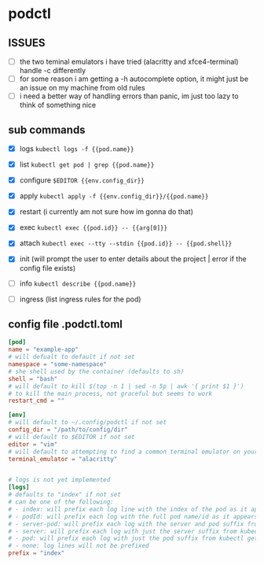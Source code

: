 # podctl

## ISSUES
- [ ] the two teminal emulators i have tried (alacritty and xfce4-terminal) handle -c differently
- [ ] for some reason i am getting a -h autocomplete option, it might just be an issue on my machine from old rules
- [ ] i need a better way of handling errors than panic, im just too lazy to think of something nice

## sub commands
- [x] logs `kubectl logs -f {{pod.name}}`
- [x] list `kubectl get pod | grep {{pod.name}}`
- [x] configure `$EDITOR {{env.config_dir}}`
- [x] apply `kubectl apply -f {{env.config_dir}}/{{pod.name}}`
- [x] restart  (i currently am not sure how im gonna do that)
- [x] exec `kubectl exec {{pod.id}} -- {{arg[0]}}`
- [x] attach `kubectl exec --tty --stdin {{pod.id}} -- {{pod.shell}}`
- [x] init (will prompt the user to enter details about the project | error if the config file exists)
- [ ] info `kubectl describe {{pod.name}}`
- [ ] ingress (list ingress rules for the pod)


## config file .podctl.toml
```toml
[pod]
name = "example-app"
# will defualt to default if not set
namespace = "some-namespace"
# she shell used by the container (defaults to sh)
shell = "bash"
# will default to kill $(top -n 1 | sed -n 5p | awk '{ print $1 }')
# to kill the main process, not graceful but seems to work
restart_cmd = ""

[env]
# will default to ~/.config/podctl if not set
config_dir = "/path/to/config/dir"
# will default to $EDITOR if not set
editor = "vim"
# will default to attempting to find a common terminal emulator on your system
terminal_emulator = "alacritty"


# logs is not yet implemented
[logs]
# defaults to "index" if not set
# can be one of the following:
# - index: will prefix each log line with the index of the pod as it appears in the kubectl get pod list
# - podId: will prefix each log with the full pod name/id as it appears int he kubectl get pod list
# - server-pod: will prefix each log with the server and pod suffix from kubectl get pod
# - server: will prefix each log with just the server suffix from kubectl get pod
# - pod: will prefix each log with just the pod suffix from kubectl get pod
# - none: log lines will not be prefixed
prefix = "index"
```
